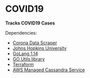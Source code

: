 # COVID19
**Tracks COVID19 Cases**

Dependencies:
* [Corona Data Scraper](https://coronadatascraper.com/#home)
* [Johns Hopkins University](https://github.com/CSSEGISandData/COVID-19)
* [GoLang 1.14](https://golang.org/)
* [GO Utils library](https://github.com/polyglotDataNerd/zib-Go-utils)
* [Terraform](https://learn.hashicorp.com/terraform/getting-started/install.html)
* [AWS Managed Cassandra Service](https://aws.amazon.com/mcs/)
